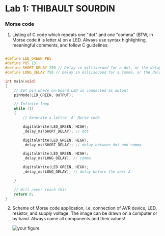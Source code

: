 # Lab 1: THIBAULT SOURDIN

### Morse code

1. Listing of C code which repeats one "dot" and one "comma" (BTW, in Morse code it is letter `A`) on a LED. Always use syntax highlighting, meaningful comments, and follow C guidelines:

```c

#define LED_GREEN PB5
#define PB5 13
#define SHORT_DELAY 250 // Delay in millisecond for a dot, or the delay between two signals
#define LONG_DELAY 750 // Delay in millisecond for a comma, or the delay between two words

int main(void)
{
    // Set pin where on-board LED is connected as output
    pinMode(LED_GREEN, OUTPUT);

    // Infinite loop
    while (1)
    {
        // Generate a lettre `A` Morse code

        digitalWrite(LED_GREEN, HIGH);
        _delay_ms(SHORT_DELAY); // dot

        digitalWrite(LED_GREEN, HIGH);
        _delay_ms(SHORT_DELAY); // delay between dot and comma

        digitalWrite(LED_GREEN, HIGH);
        _delay_ms(LONG_DELAY); // comma

        digitalWrite(LED_GREEN, HIGH);
        _delay_ms(LONG_DELAY); // delay before the next A

    }

    // Will never reach this
    return 0;
}
```

2. Scheme of Morse code application, i.e. connection of AVR device, LED, resistor, and supply voltage. The image can be drawn on a computer or by hand. Always name all components and their values!

   ![your figure]()

